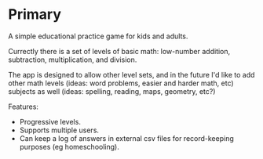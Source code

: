# Primary

A simple educational practice game for kids and adults.

Currectly there is a set of levels of basic math: low-number addition, subtraction, multiplication, and division.

The app is designed to allow other level sets, and in the future I'd like to add 
other math levels (ideas: word problems, easier and harder math, etc) subjects as well 
(ideas: spelling, reading, maps, geometry, etc?)

Features:
* Progressive levels.
* Supports multiple users.
* Can keep a log of answers in external csv files for record-keeping  purposes (eg homeschooling).

